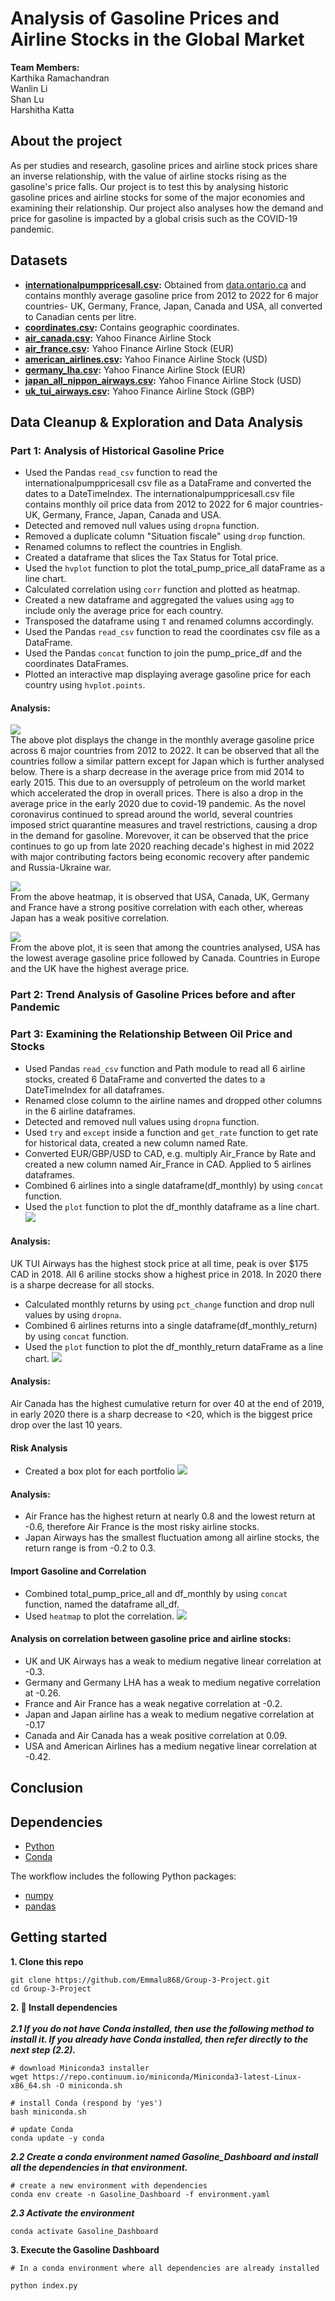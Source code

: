 # Analysis of Gasoline Prices and Airline Stocks in the Global Market
**Team Members:** <br>
Karthika Ramachandran <br>
Wanlin Li <br>
Shan Lu <br>
Harshitha Katta <br>

## About the project
As per studies and research, gasoline prices and airline stock prices share an inverse relationship, with the value of airline stocks rising as the gasoline's price falls. Our project is to test this by analysing historic gasoline prices and airline stocks for some of the major economies and examining their relationship. Our project also analyses how the demand and price for gasoline is impacted by a global crisis such as the COVID-19 pandemic.  <br>


## Datasets
* **[internationalpumppricesall.csv](https://github.com/Emmalu868/Group-3-Project/blob/main/Resources/internationalpumppricesall.csv):** Obtained from [data.ontario.ca](https://data.ontario.ca/dataset/gasoline-report-international-gasoline-prices) and contains monthly average gasoline price from 2012 to 2022 for 6 major countries- UK, Germany, France, Japan, Canada and USA, all converted to Canadian cents per litre.  <br>
* **[coordinates.csv](https://github.com/Emmalu868/Group-3-Project/blob/main/Resources/coordinates.csv):** Contains geographic coordinates.
* **[air_canada.csv](https://github.com/Emmalu868/Group-3-Project/blob/main/Airline%20Data/Airline/air_canada.csv):** Yahoo Finance Airline Stock <br>
* **[air_france.csv](https://github.com/Emmalu868/Group-3-Project/blob/main/Airline%20Data/Airline/air_france.csv):** Yahoo Finance Airline Stock (EUR) <br>
* **[american_airlines.csv](https://github.com/Emmalu868/Group-3-Project/blob/main/Airline%20Data/Airline/american_airlines.csv):** Yahoo Finance Airline Stock (USD) <br>
* **[germany_lha.csv](https://github.com/Emmalu868/Group-3-Project/blob/main/Airline%20Data/Airline/germany_lha.csv):** Yahoo Finance Airline Stock (EUR) <br>
* **[japan_all_nippon_airways.csv](https://github.com/Emmalu868/Group-3-Project/blob/main/Airline%20Data/Airline/japan_all_nippon_airways.csv):** Yahoo Finance Airline Stock (USD) <br>
* **[uk_tui_airways.csv](https://github.com/Emmalu868/Group-3-Project/blob/main/Airline%20Data/Airline/uk_tui_airways.csv):** Yahoo Finance Airline Stock (GBP) <br>


## Data Cleanup & Exploration and Data Analysis
### Part 1: Analysis of Historical Gasoline Price
* Used the Pandas `read_csv` function to read the internationalpumppricesall csv file as a DataFrame and converted the dates to a DateTimeIndex. The internationalpumppricesall.csv file contains monthly oil price data from 2012 to 2022 for 6 major countries- UK, Germany, France, Japan, Canada and USA. 
* Detected and removed null values using `dropna` function.
* Removed a duplicate column "Situation fiscale" using `drop` function.
* Renamed columns to reflect the countries in English.
* Created a dataframe that slices the Tax Status for Total price.
* Used the `hvplot` function to plot the total_pump_price_all dataFrame as a line chart.
* Calculated correlation using `corr` function and plotted as heatmap. 
* Created a new dataframe and aggregated the values using `agg` to include only the average price for each country.
* Transposed the dataframe using `T` and renamed columns accordingly.
* Used the Pandas `read_csv` function to read the coordinates csv file as a DataFrame.
* Used the Pandas `concat` function to join the pump_price_df and the coordinates DataFrames.
* Plotted an interactive map displaying average gasoline price for each country using `hvplot.points`. 

#### Analysis:
![](https://github.com/Emmalu868/Group-3-Project/blob/main/Images/average_monthly_pump_price.png)<br>
The above plot displays the change in the monthly average gasoline price across 6 major countries from 2012 to 2022. It can be observed that all the countries follow a similar pattern except for Japan which is further analysed below. There is a sharp decrease in the average price from mid 2014 to early 2015. This due to an oversupply of petroleum on the world market which accelerated the drop in overall prices. There is also a drop in the average price in the early 2020 due to covid-19 pandemic. As the novel coronavirus continued to spread around the world, several countries imposed strict quarantine measures and travel restrictions, causing a drop in the demand for gasoline. Morevover, it can be observed that the price continues to go up from late 2020 reaching decade's highest in mid 2022 with major contributing factors being economic recovery after pandemic and Russia-Ukraine war.

![](https://github.com/Emmalu868/Group-3-Project/blob/main/Images/gasoline_price_correlation.png)<br>
From the above heatmap, it is observed that USA, Canada, UK, Germany and France have a strong positive correlation with each other, whereas Japan has a weak positive correlation. 
 
![](https://github.com/Emmalu868/Group-3-Project/blob/main/Images/pump_price_geoview.png)<br>
From the above plot, it is seen that among the countries analysed, USA has the lowest average gasoline price followed by Canada. Countries in Europe and the UK have the highest average price.

### Part 2: Trend Analysis of Gasoline Prices before and after Pandemic

### Part 3: Examining the Relationship Between Oil Price and Stocks
* Used Pandas `read_csv` function and Path module to read all 6 airline stocks, created 6 DataFrame and converted the dates to a DateTimeIndex for all dataframes.
* Renamed close column to the airline names and dropped other columns in the 6 airline dataframes.
* Detected and removed null values using `dropna` function.
* Used `try` and `except` inside a function and `get_rate` function to get rate for historical data, created a new column named Rate.
* Converted EUR/GBP/USD to CAD, e.g. multiply Air_France by Rate and created a new column named Air_France in CAD. Applied to 5 airlines dataframes.
* Combined 6 airlines into a single dataframe(df_monthly) by using `concat` function.
* Used the `plot` function to plot the df_monthly dataframe as a line chart. 
![](https://github.com/Emmalu868/Group-3-Project/blob/main/Airline%20Data/Airline%20Stocks%20Price%20from%202012%20to%202023.png)
#### Analysis: 
UK TUI Airways has the highest stock price at all time, peak is over $175 CAD in 2018.
All 6 ariline stocks show a highest price in 2018.
In 2020 there is a sharpe decrease for all stocks.

* Calculated monthly returns by using `pct_change` function and drop null values by using `dropna`.
* Combined 6 airlines returns into a single dataframe(df_monthly_return) by using `concat` function.
* Used the `plot` function to plot the df_monthly_return dataFrame as a line chart.
![](https://github.com/Emmalu868/Group-3-Project/blob/main/Airline%20Data/Airline%20Monthly%20Returns%20from%202012%20to%202023.png)
#### Analysis: 
Air Canada has the highest cumulative return for over 40 at the end of 2019, in early 2020 there is a sharp decrease to <20, which is the biggest price drop over the last 10 years.

#### Risk Analysis
* Created a box plot for each portfolio
![](https://github.com/Emmalu868/Group-3-Project/blob/main/Airline%20Data/all%20monthly%20return%20box%20plot.png)
#### Analysis:
- Air France has the highest return at nearly 0.8 and the lowest return at -0.6, therefore Air France is the most risky airline stocks.
- Japan Airways has the smallest fluctuation among all airline stocks, the return range is from -0.2 to 0.3.

#### Import Gasoline and Correlation
* Combined total_pump_price_all and df_monthly by using `concat` function, named the dataframe all_df.
* Used `heatmap` to plot the correlation.
![](https://github.com/Emmalu868/Group-3-Project/blob/main/Airline%20Data/Correlation%20Matrix%20Gasoline%20and%20Airline'.png)
#### Analysis on correlation between gasoline price and airline stocks:
- UK and UK Airways has a weak to medium negative linear correlation at -0.3.
- Germany and Germany LHA has a weak to medium negative correlation at -0.26.
- France and Air France has a weak negative correlation at -0.2.
- Japan and Japan airline has a weak to medium negative correlation at -0.17
- Canada and Air Canada has a weak positive correlation at 0.09.
- USA and American Airlines has a medium negative linear correlation at -0.42.



## Conclusion




## Dependencies

-   [Python](https://www.python.org/)
-   [Conda](https://conda.io/)  

The workflow includes the following Python packages:
- [numpy](https://pypi.org/project/numpy/)
- [pandas](https://pypi.org/project/pandas/)

## Getting started 

**1. Clone this repo**

    git clone https://github.com/Emmalu868/Group-3-Project.git
    cd Group-3-Project


**2. 🚀 Install dependencies** <br><br>
***2.1 If you do not have Conda installed, then use the following method to install it. If you already have Conda installed, then refer directly to the next step (2.2).***

    # download Miniconda3 installer
    wget https://repo.continuum.io/miniconda/Miniconda3-latest-Linux-x86_64.sh -O miniconda.sh
    
    # install Conda (respond by 'yes')
    bash miniconda.sh
    
    # update Conda
    conda update -y conda
    
  
 ***2.2 Create a conda environment named Gasoline_Dashboard and install all the dependencies in that environment.***<br>
 
 
    # create a new environment with dependencies 
    conda env create -n Gasoline_Dashboard -f environment.yaml
    
    
 ***2.3 Activate the environment***   <br>
 
    conda activate Gasoline_Dashboard
    
**3. Execute the Gasoline Dashboard**

    # In a conda environment where all dependencies are already installed
    
    python index.py
    


